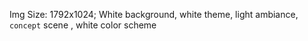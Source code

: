 Img Size: 1792x1024; White background, white theme, light ambiance, ```concept``` scene , white color scheme 
